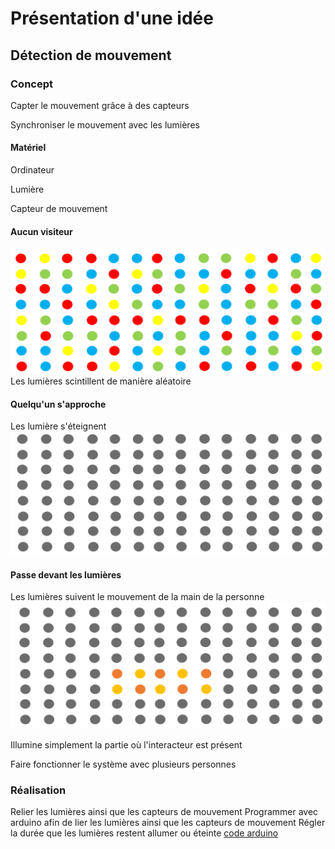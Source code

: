 # Présentation d'une idée
## Détection de mouvement

### Concept
Capter le mouvement grâce à des capteurs

Synchroniser le mouvement avec les lumières

#### Matériel
Ordinateur

Lumière

Capteur de mouvement

#### Aucun visiteur
![aucun](media/aucun.png)
Les lumières scintillent de manière aléatoire
#### Quelqu'un s'approche 
Les lumière s'éteignent
![arriver](media/arriver.png)
#### Passe devant les lumières
Les lumières suivent le mouvement de la main de la personne
![arriver](media/passe.png)

Illumine simplement la partie où l'interacteur est présent

Faire fonctionner le système avec plusieurs personnes

### Réalisation

Relier les lumières ainsi que les capteurs de mouvement
Programmer avec arduino afin de lier les lumières ainsi que les capteurs de mouvement
Régler la durée que les lumières restent allumer ou éteinte
[code arduino](https://arduino-france.site/capteur-mouvement/#1)



